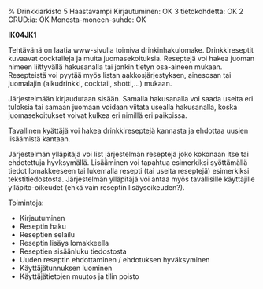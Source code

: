 % Drinkkiarkisto
<arvosanamaksimi>5</arvosanamaksimi>
<vaikeustaso>Haastavampi</vaikeustaso>
<comment>
Kirjautuminen:        OK
3 tietokohdetta:      OK
2 CRUD:ia:            OK
Monesta-moneen-suhde: OK
</comment>

**IK04JK1**

Tehtävänä on laatia www-sivulla toimiva drinkinhakulomake. Drinkkireseptit
kuvaavat cocktaileja ja muita juomasekoituksia. Reseptejä voi hakea
juoman nimeen liittyvällä hakusanalla tai jonkin tietyn osa-aineen mukaan.
Resepteistä voi pyytää myös listan aakkosjärjestyksen, ainesosan tai
juomalajin (alkudrinkki, cocktail, shotti,...) mukaan.

Järjestelmään kirjaudutaan sisään. Samalla hakusanalla voi saada useita eri
tuloksia tai samaan juomaan voidaan viitata usealla hakusanalla, koska
juomasekoitukset voivat kulkea eri nimillä eri paikoissa.

Tavallinen kyättäjä voi hakea drinkkireseptejä kannasta ja ehdottaa uusien
lisäämistä kantaan.

Järjestelmän ylläpitäjä voi list järjestelmän reseptejä joko kokonaan itse tai
ehdotettuja hyvksymällä. Lisääminen voi tapahtua esimerkiksi syöttämällä tiedot
lomakkeeseen tai lukemalla resepti (tai useita reseptejä) esimerkiksi
tekstitiedostosta. Järjestelmän ylläpitäjä voi antaa myös tavallisille
käyttäjille ylläpito-oikeudet (ehkä vain reseptin lisäysoikeuden?).

Toimintoja:


- Kirjautuminen
- Reseptin haku
- Reseptien selailu
- Reseptin lisäys lomakkeella
- Reseptien sisäänluku tiedostosta
- Uuden reseptin ehdottaminen / ehdotuksen hyväksyminen
- Käyttäjätunnuksen luominen
- Käyttäjätietojen muutos ja tilin poisto

